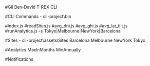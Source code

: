 #Gil Ben-David T-REX CLI

#CLI Commands - cli-project\bin

#index.js
#readSites.js
#avg_dni.js
#avg_ghi.js
#avg_lat_tilt.js
#runAnalytics.js -s Tokyo|Melbourne|NewYork|Barcelona


#Sites - cli-project\assets\Sites
Barcelona
Melbourne
NewYork
Tokyo

#Analytics
MaxInMonths
MinAnnually

#Notifications
